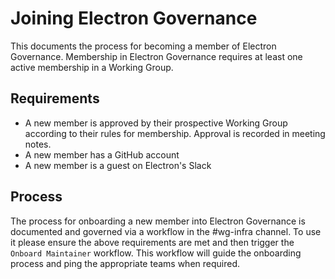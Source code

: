 # Joining Electron Governance

This documents the process for becoming a member of Electron Governance. Membership in Electron Governance requires at least one active membership in a Working Group.

## Requirements

* A new member is approved by their prospective Working Group according to their rules for membership. Approval is recorded in meeting notes.
* A new member has a GitHub account
* A new member is a guest on Electron's Slack

## Process

The process for onboarding a new member into Electron Governance is documented and governed via a workflow in the #wg-infra channel.  To use it please ensure the above requirements are met and then trigger the `Onboard Maintainer` workflow. This workflow will guide the onboarding process and ping the appropriate teams when required.
